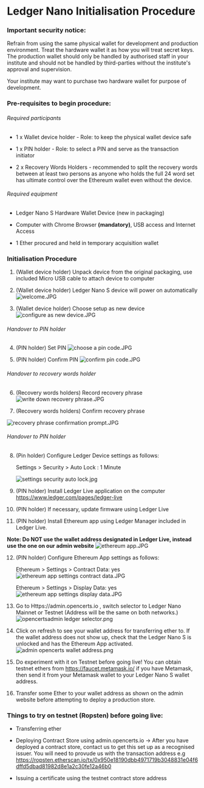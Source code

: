 # Ledger Nano Initialisation Procedure

### Important security notice:

Refrain from using the same physical wallet for development and production environment. Treat the hardware wallet it as how you will treat secret keys. The production wallet should only be handled by authorised staff in your institute and should not be handled by third-parties without the institute's approval and supervision. 

Your institute may want to purchase two hardware wallet for purpose of development. 

### Pre-requisites to begin procedure:

###### Required participants 

- 1 x Wallet device holder - Role: to keep the physical wallet device safe 

- 1 x PIN holder - Role: to select a PIN and serve as the transaction initiator

- 2 x Recovery Words Holders - recommended to split the recovery words between at least two persons as anyone who holds the full 24 word set has ultimate control over the Ethereum wallet even without the device.


###### Required equipment
	
- Ledger Nano S Hardware Wallet Device (new in packaging)

- Computer with Chrome Browser **(mandatory)**, USB access and Internet Access

- 1 Ether procured and held in temporary acquisition wallet


### Initialisation Procedure 

1. (Wallet device holder) Unpack device from the original packaging, use included Micro USB cable to attach device to computer

2. (Wallet device holder) Ledger Nano S device will power on automatically
![welcome.JPG](./assets/ledger-initialisation/welcome.JPG)

3. (Wallet device holder) Choose setup as new device
![configure as new device.JPG](./assets/ledger-initialisation/configure-as-new-device.JPG)

###### Handover to PIN holder

4. (PIN holder) Set PIN
![choose a pin code.JPG](./assets/ledger-initialisation/choose-a-pin-code.JPG)

5. (PIN holder) Confirm PIN
![confirm pin code.JPG](./assets/ledger-initialisation/confirm-pin-code.JPG)

###### Handover to recovery words holder

6. (Recovery words holders) Record recovery phrase
![write down recovery phrase.JPG](./assets/ledger-initialisation/write-down-recovery-phrase.JPG)

7. (Recovery words holders) Confirm recovery phrase

![recovery phrase confirmation prompt.JPG](./assets/ledger-initialisation/recovery-phrase-confirmation-prompt.JPG)

###### Handover to PIN holder

8. (Pin holder) Configure Ledger Device settings as follows:
	
	Settings > Security > Auto Lock : 1 Minute
	
	![settings security auto lock.jpg](./assets/ledger-initialisation/settings-security-auto-lock.JPG)
	
9. (PIN holder) Install Ledger Live application on the computer https://www.ledger.com/pages/ledger-live

10. (PIN holder) If necessary, update firmware using Ledger Live

11. (PIN holder) Install Ethereum app using Ledger Manager included in Ledger Live.

 **Note: Do NOT use the wallet address designated in Ledger Live, instead use the one on our admin website**
![ethereum app.JPG](./assets/ledger-initialisation/ethereum-app.JPG)

12. (PIN holder) Configure Ethereum App settings as follows:
	
	Ethereum > Settings > Contract Data: yes
	![ethereum app settings contract data.JPG](./assets/ledger-initialisation/ethereum-app-settings-contract-data.JPG)
	
	Ethereum > Settings > Display Data: yes
	![ethereum app settings display data.JPG](./assets/ledger-initialisation/ethereum-app-settings-display-data.JPG)

13. Go to Https://admin.opencerts.io , switch selector to Ledger Nano Mainnet or Testnet (Address will be the same on both networks.)
![opencertsadmin ledger selector.png](./assets/ledger-initialisation/opencertsadmin-ledger-selector.png)

14. Click on refresh to see your wallet address for transferring ether to. If the wallet address does not show up, check that the Ledger Nano S is unlocked and has the Ethereum App activated.
![admin opencerts wallet address.png](./assets/ledger-initialisation/admin-opencerts-wallet-address.png)

15. Do experiment with it on Testnet before going live! You can obtain testnet ethers from https://faucet.metamask.io/ if you have Metamask, then send it from your Metamask wallet to your Ledger Nano S wallet address.

16. Transfer some Ether to your wallet address as shown on the admin website before attempting to deploy a production store.

### Things to try on testnet (Ropsten) before going live:

- Transferring ether
	
- Deploying Contract Store using admin.opencerts.io -> After you have deployed a contract store, contact us to get this set up as a recognised issuer. You will need to provude us with the transaction address e.g https://ropsten.etherscan.io/tx/0x950e18190dbb4971719b3048831e04f6dffd5dbad81982d8e1a2c30fe12a46b0
	
- Issuing a certificate using the testnet contract store address
